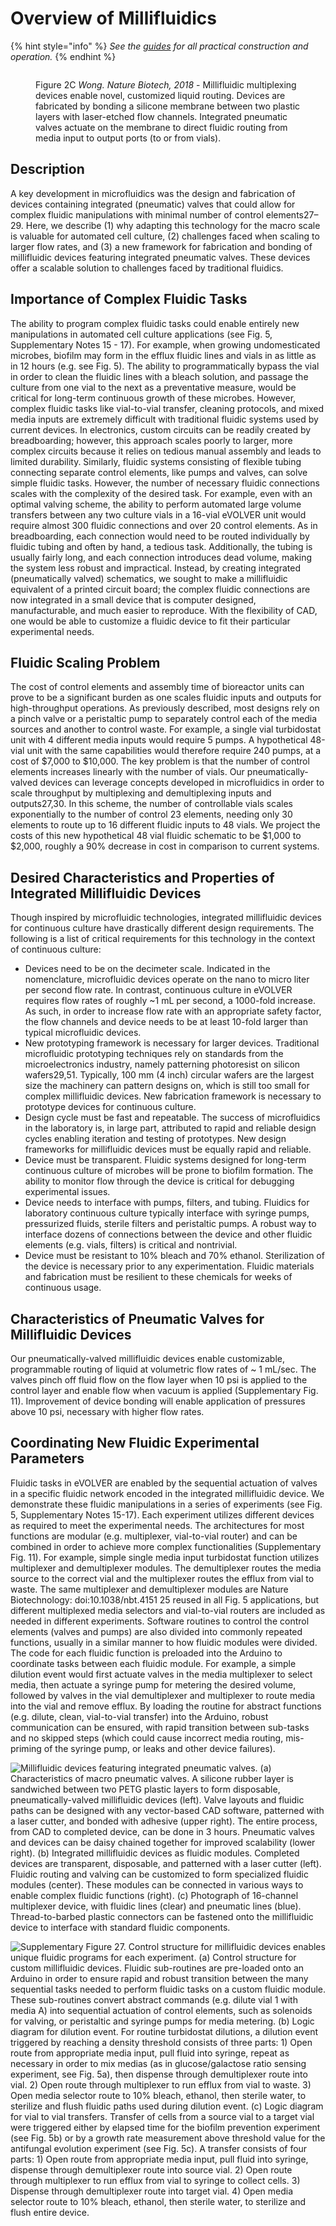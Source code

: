 # Overview of Millifluidics

{% hint style="info" %}
_See the_ [_guides_](../../guides/millifluidics-guides/) _for all practical construction and operation._
{% endhint %}

<figure><img src="../../.gitbook/assets/image (3) (2).png" alt=""><figcaption><p>Figure 2C <em>Wong. Nature Biotech, 2018</em> - Millifluidic multiplexing devices enable novel, customized liquid routing. Devices are fabricated by bonding a silicone membrane between two plastic layers with laser-etched flow channels. Integrated pneumatic valves actuate on the membrane to direct fluidic routing from media input to output ports (to or from vials).</p></figcaption></figure>

## Description

A key development in microfluidics was the design and fabrication of devices containing integrated (pneumatic) valves that could allow for complex fluidic manipulations with minimal number of control elements27–29. Here, we describe (1) why adapting this technology for the macro scale is valuable for automated cell culture, (2) challenges faced when scaling to larger flow rates, and (3) a new framework for fabrication and bonding of millifluidic devices featuring integrated pneumatic valves. These devices offer a scalable solution to challenges faced by traditional fluidics.

## Importance of Complex Fluidic Tasks

The ability to program complex fluidic tasks could enable entirely new manipulations in automated cell culture applications (see Fig. 5, Supplementary Notes 15 - 17). For example, when growing undomesticated microbes, biofilm may form in the efflux fluidic lines and vials in as little as in 12 hours (e.g. see Fig. 5). The ability to programmatically bypass the vial in order to clean the fluidic lines with a bleach solution, and passage the culture from one vial to the next as a preventative measure, would be critical for long-term continuous growth of these microbes. However, complex fluidic tasks like vial-to-vial transfer, cleaning protocols, and mixed media inputs are extremely difficult with traditional fluidic systems used by current devices. In electronics, custom circuits can be readily created by breadboarding; however, this approach scales poorly to larger, more complex circuits because it relies on tedious manual assembly and leads to limited durability. Similarly, fluidic systems consisting of flexible tubing connecting separate control elements, like pumps and valves, can solve simple fluidic tasks. However, the number of necessary fluidic connections scales with the complexity of the desired task. For example, even with an optimal valving scheme, the ability to perform automated large volume transfers between any two culture vials in a 16-vial eVOLVER unit would require almost 300 fluidic connections and over 20 control elements. As in breadboarding, each connection would need to be routed individually by fluidic tubing and often by hand, a tedious task. Additionally, the tubing is usually fairly long, and each connection introduces dead volume, making the system less robust and impractical. Instead, by creating integrated (pneumatically valved) schematics, we sought to make a millifluidic equivalent of a printed circuit board; the complex fluidic connections are now integrated in a small device that is computer designed, manufacturable, and much easier to reproduce. With the flexibility of CAD, one would be able to customize a fluidic device to fit their particular experimental needs.

## Fluidic Scaling Problem

The cost of control elements and assembly time of bioreactor units can prove to be a significant burden as one scales fluidic inputs and outputs for high-throughput operations. As previously described, most designs rely on a pinch valve or a peristaltic pump to separately control each of the media sources and another to control waste. For example, a single vial turbidostat unit with 4 different media inputs would require 5 pumps. A hypothetical 48-vial unit with the same capabilities would therefore require 240 pumps, at a cost of $7,000 to $10,000. The key problem is that the number of control elements increases linearly with the number of vials. Our pneumatically-valved devices can leverage concepts developed in microfluidics in order to scale throughput by multiplexing and demultiplexing inputs and outputs27,30. In this scheme, the number of controllable vials scales exponentially to the number of control 23 elements, needing only 30 elements to route up to 16 different fluidic inputs to 48 vials. We project the costs of this new hypothetical 48 vial fluidic schematic to be $1,000 to $2,000, roughly a 90% decrease in cost in comparison to current systems.

## Desired Characteristics and Properties of Integrated Millifluidic Devices

Though inspired by microfluidic technologies, integrated millifluidic devices for continuous culture have drastically different design requirements. The following is a list of critical requirements for this technology in the context of continuous culture:&#x20;

* Devices need to be on the decimeter scale. Indicated in the nomenclature, microfluidic devices operate on the nano to micro liter per second flow rate. In contrast, continuous culture in eVOLVER requires flow rates of roughly \~1 mL per second, a 1000-fold increase. As such, in order to increase flow rate with an appropriate safety factor, the flow channels and device needs to be at least 10-fold larger than typical microfluidic devices.
* New prototyping framework is necessary for larger devices. Traditional microfluidic prototyping techniques rely on standards from the microelectronics industry, namely patterning photoresist on silicon wafers29,51. Typically, 100 mm (4 inch) circular wafers are the largest size the machinery can pattern designs on, which is still too small for complex millifluidic devices. New fabrication framework is necessary to prototype devices for continuous culture.
* Design cycle must be fast and repeatable. The success of microfluidics in the laboratory is, in large part, attributed to rapid and reliable design cycles enabling iteration and testing of prototypes. New design frameworks for millifluidic devices must be equally rapid and reliable.
* Device must be transparent. Fluidic systems designed for long-term continuous culture of microbes will be prone to biofilm formation. The ability to monitor flow through the device is critical for debugging experimental issues.
* Device needs to interface with pumps, filters, and tubing. Fluidics for laboratory continuous culture typically interface with syringe pumps, pressurized fluids, sterile filters and peristaltic pumps. A robust way to interface dozens of connections between the device and other fluidic elements (e.g. vials, filters) is critical and nontrivial.
* Device must be resistant to 10% bleach and 70% ethanol. Sterilization of the device is necessary prior to any experimentation. Fluidic materials and fabrication must be resilient to these chemicals for weeks of continuous usage.

## Characteristics of Pneumatic Valves for Millifluidic Devices

Our pneumatically-valved millifluidic devices enable customizable, programmable routing of liquid at volumetric flow rates of \~ 1 mL/sec. The valves pinch off fluid flow on the flow layer when 10 psi is applied to the control layer and enable flow when vacuum is applied (Supplementary Fig. 11). Improvement of device bonding will enable application of pressures above 10 psi, necessary with higher flow rates.

## Coordinating New Fluidic Experimental Parameters

Fluidic tasks in eVOLVER are enabled by the sequential actuation of valves in a specific fluidic network encoded in the integrated millifluidic device. We demonstrate these fluidic manipulations in a series of experiments (see Fig. 5, Supplementary Notes 15-17). Each experiment utilizes different devices as required to meet the experimental needs. The architectures for most functions are modular (e.g. multiplexer, vial-to-vial router) and can be combined in order to achieve more complex functionalities (Supplementary Fig. 11). For example, simple single media input turbidostat function utilizes multiplexer and demultiplexer modules. The demultiplexer routes the media source to the correct vial and the multiplexer routes the efflux from vial to waste. The same multiplexer and demultiplexer modules are Nature Biotechnology: doi:10.1038/nbt.4151 25 reused in all Fig. 5 applications, but different multiplexed media selectors and vial-to-vial routers are included as needed in different experiments. Software routines to control the control elements (valves and pumps) are also divided into commonly repeated functions, usually in a similar manner to how fluidic modules were divided. The code for each fluidic function is preloaded into the Arduino to coordinate tasks between each fluidic module. For example, a simple dilution event would first actuate valves in the media multiplexer to select media, then actuate a syringe pump for metering the desired volume, followed by valves in the vial demultiplexer and multiplexer to route media into the vial and remove efflux. By loading the routine for abstract functions (e.g. dilute, clean, vial-to-vial transfer) into the Arduino, robust communication can be ensured, with rapid transition between sub-tasks and no skipped steps (which could cause incorrect media routing, mis-priming of the syringe pump, or leaks and other device failures).

![Millifluidic devices featuring integrated pneumatic valves. (a) Characteristics of macro pneumatic valves. A silicone rubber layer is sandwiched between two PETG plastic layers to form disposable, pneumatically-valved millifluidic devices (left). Valve layouts and fluidic paths can be designed with any vector-based CAD software, patterned with a laser cutter, and bonded with adhesive (upper right). The entire process, from CAD to completed device, can be done in 3 hours. Pneumatic valves and devices can be daisy chained together for improved scalability (lower right). (b) Integrated millifluidic devices as fluidic modules. Completed devices are transparent, disposable, and patterned with a laser cutter (left). Fluidic routing and valving can be customized to form specialized fluidic modules (center). These modules can be connected in various ways to enable complex fluidic functions (right). (c) Photograph of 16-channel multiplexer device, with fluidic lines (clear) and pneumatic lines (blue). Thread-to-barbed plastic connectors can be fastened onto the millifluidic device to interface with standard fluidic components.](<../../.gitbook/assets/image (25).png>)

![Supplementary Figure 27. Control structure for millifluidic devices enables unique fluidic programs for each experiment. (a) Control structure for custom millifluidic devices. Fluidic sub-routines are pre-loaded onto an Arduino in order to ensure rapid and robust transition between the many sequential tasks needed to perform fluidic tasks on a custom fluidic module. These sub-routines convert abstract commands (e.g. dilute vial 1 with media A) into sequential actuation of control elements, such as solenoids for valving, or peristaltic and syringe pumps for media metering. (b) Logic diagram for dilution event. For routine turbidostat dilutions, a dilution event triggered by reaching a density threshold consists of three parts: 1) Open route from appropriate media input, pull fluid into syringe, repeat as necessary in order to mix medias (as in glucose/galactose ratio sensing experiment, see Fig. 5a), then dispense through demultiplexer route into vial. 2) Open route through multiplexer to run efflux from vial to waste. 3) Open media selector route to 10% bleach, ethanol, then sterile water, to sterilize and flush fluidic paths used during dilution event. (c) Logic diagram for vial to vial transfers. Transfer of cells from a source vial to a target vial were triggered either by elapsed time for the biofilm prevention experiment (see Fig. 5b) or by a growth rate measurement above threshold value for the antifungal evolution experiment (see Fig. 5c). A transfer consists of four parts: 1) Open route from appropriate media input, pull fluid into syringe, dispense through demultiplexer route into source vial. 2) Open route through multiplexer to run efflux from vial to syringe to collect cells. 3) Dispense through demultiplexer route into target vial. 4) Open media selector route to 10% bleach, ethanol, then sterile water, to sterilize and flush entire device.](<../../.gitbook/assets/image (12) (2).png>)

